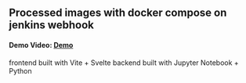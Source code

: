 ## Processed images with docker compose on jenkins webhook

#### Demo Video: [Demo](https://drive.google.com/file/d/1TLjj3lTrx6ACHaCn-4j-znvv41UcZzhG/view?usp=sharing)

frontend built with Vite + Svelte
backend built with Jupyter Notebook + Python
